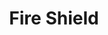 ---
title: "Fire Shield"
index: "fire-shield"
permalink: /spells/fire-shield/
tags:
  - Spell
  - 4th Level
  - Evocation
  - Damage
  - Fire
available_for:
  - Wizard
level: "4th Level"
school: "Evocation"
area: "5 ft"
shape: "Sphere"
comp:
  - V
  - S
  - M
material: "a little phosphorus or a firefly."
duration: "10 Minutes"
effect: "Fire"
description: |
  Thin and vaporous flame surround your body for the duration of the spell, radiating a bright light bright light in a 10-foot radius and dim light for an additional 10 feet. You can end the spell using an action to make it disappear.

  The flames are around you a heat shield or cold, your choice. The heat shield gives you cold damage resistance and the cold resistance to fire damage.

  In addition, whenever a creature within 5 feet of you hits you with a melee attack, flames spring from the shield. The attacker then suffers 2d8 points of fire damage or cold, depending on the model.
excerpt: "Thin and vaporous flame surround your body for the duration of the spell, radiating a bright light bright light in a 10-foot radius and dim light for an additional 10 feet."
source: "Basic Rules"
---